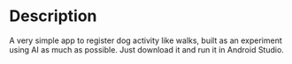 # Description
A very simple app to register dog activity like walks, built as an experiment using AI as much as possible.
Just download it and run it in Android Studio.
